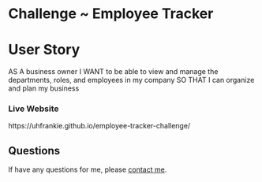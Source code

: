 # Challenge ~ Employee Tracker

<h1> User Story </h1>
<p>
AS A business owner 
I WANT to be able to view and manage the departments, roles, and employees in my company
SO THAT I can organize and plan my business
</p>

<h3> Live Website </h3>
https://uhfrankie.github.io/employee-tracker-challenge/

## Questions
If have any questions for me, please [contact me](mailto:frankie01marie@yahoo.com).
